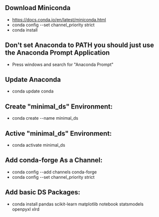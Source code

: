 ## Download Miniconda
  - https://docs.conda.io/en/latest/miniconda.html
  - conda config --set channel_priority strict
  - conda install <package-name>
## Don't set Anaconda to PATH you should just use the Anaconda Prompt Application
  - Press windows and search for "Anaconda Prompt"
## Update Anaconda
  - conda update conda
## Create "minimal_ds" Environment:
  - conda create --name minimal_ds
## Active "minimal_ds" Environment:
  - conda activate minimal_ds
## Add conda-forge As a Channel:
  - conda config --add channels conda-forge
  - conda config --set channel_priority strict
## Add basic DS Packages:
  - conda install pandas scikit-learn matplotlib notebook statsmodels openpyxl xlrd
